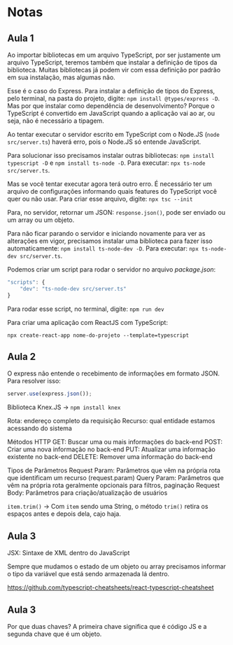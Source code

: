 # Notas

## Aula 1

Ao importar bibliotecas em um arquivo TypeScript, por ser justamente um arquivo TypeScript, teremos também que instalar a definição de tipos da biblioteca. Muitas bibliotecas já podem vir com essa definição por padrão em sua instalação, mas algumas não.

Esse é o caso do Express. Para instalar a definição de tipos do Express, pelo terminal, na pasta do projeto, digite: `npm install @types/express -D`. Mas por que instalar como dependência de desenvolvimento? Porque o TypeScript é convertido em JavaScript quando a aplicação vai ao ar, ou seja, não é necessário a tipagem.



Ao tentar executar o servidor escrito em TypeScript com o Node.JS (`node src/server.ts`) haverá erro, pois o Node.JS só entende JavaScript. 

Para solucionar isso precisamos instalar outras bibliotecas: `npm install typescript -D` e `npm install ts-node -D`. Para executar: `npx ts-node src/server.ts`.



Mas se você tentar executar agora terá outro erro. É necessário ter um arquivo de configurações informando quais features do TypeScript você quer ou não usar. Para criar esse arquivo, digite: `npx tsc --init`



Para, no servidor, retornar um JSON: `response.json()`, pode ser enviado ou um array ou um objeto.



Para não ficar parando o servidor e iniciando novamente para ver as alterações em vigor, precisamos instalar uma biblioteca para fazer isso automaticamente: `npm install ts-node-dev -D`. Para executar: `npx ts-node-dev src/server.ts`.



Podemos criar um script para rodar o servidor no arquivo *package.json*: 

```javascript
"scripts": {
    "dev": "ts-node-dev src/server.ts"
}
```

Para rodar esse script, no terminal, digite: `npm run dev`



Para criar uma aplicação com ReactJS com TypeScript:

`npx create-react-app nome-do-projeto --template=typescript`



## Aula 2

O express não entende o recebimento de informações em formato JSON. Para resolver isso:

```javascript
server.use(express.json());
```

Biblioteca Knex.JS -> `npm install knex`

Rota: endereço completo da requisição
Recurso: qual entidade estamos acessando do sistema

Métodos HTTP
GET: Buscar uma ou mais informações do back-end
POST: Criar uma nova informação no back-end
PUT: Atualizar uma informação existente no back-end
DELETE: Remover uma informação do back-end

Tipos de Parâmetros
Request Param: Parâmetros que vêm na própria rota que identificam um recurso (request.param)
Query Param: Parâmetros que vêm na própria rota geralmente opcionais para filtros, paginação
Request Body: Parâmetros para criação/atualização de usuários


`item.trim()` -> Com `item` sendo uma String, o método `trim()` retira os espaços antes e depois dela, cajo haja.

## Aula 3

JSX: Sintaxe de XML dentro do JavaScript

Sempre que mudamos o estado de um objeto ou array precisamos informar o tipo da variável que está sendo armazenada lá dentro.

https://github.com/typescript-cheatsheets/react-typescript-cheatsheet

## Aula 3

Por que duas chaves? A primeira chave significa que é código JS e a segunda chave que é um objeto.
